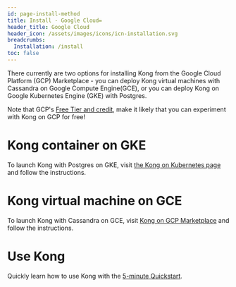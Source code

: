```yaml
---
id: page-install-method
title: Install - Google Cloud=
header_title: Google Cloud
header_icon: /assets/images/icons/icn-installation.svg
breadcrumbs:
  Installation: /install
toc: false
---
```


There currently are two options for installing Kong from the Google Cloud
Platform (GCP) Marketplace - you can deploy Kong virtual machines with Cassandra
on Google Compute Engine(GCE), or you can deploy Kong on Google Kubernetes
Engine (GKE) with Postgres.

Note that GCP's [Free Tier and credit](https://cloud.google.com/free/),
make it likely that you can experiment with Kong on GCP for free!

# Kong container on GKE

To launch Kong with Postgres on GKE, visit [the Kong on Kubernetes page](/install/kubernetes/#kong-via-google-cloud-platform-marketplace)
and follow the instructions.

# Kong virtual machine on GCE

To launch Kong with Cassandra on GCE, visit [Kong on GCP Marketplace](https://console.cloud.google.com/launcher/details/bitnami-launchpad/kong)
and follow the instructions.

# Use Kong

Quickly learn how to use Kong with the [5-minute Quickstart](/latest/getting-started/quickstart).

